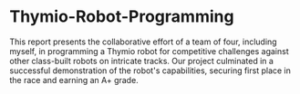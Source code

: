 # Thymio-Robot-Programming
This report presents the collaborative effort of a team of four, including myself, in programming a Thymio robot for competitive challenges against other class-built robots on intricate tracks. Our project culminated in a successful demonstration of the robot's capabilities, securing first place in the race and earning an A+ grade.
